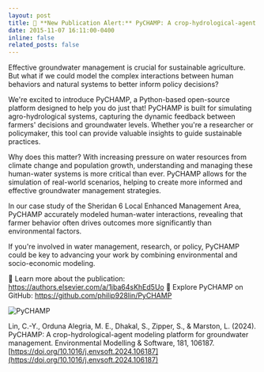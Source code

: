 ```yaml
---
layout: post
title: 🚨 **New Publication Alert:** PyCHAMP: A crop-hydrological-agent modeling platform for groundwater management.
date: 2015-11-07 16:11:00-0400
inline: false
related_posts: false
---
```


Effective groundwater management is crucial for sustainable agriculture. But what if we could model the complex interactions between human behaviors and natural systems to better inform policy decisions?

We're excited to introduce PyCHAMP, a Python-based open-source platform designed to help you do just that! PyCHAMP is built for simulating agro-hydrological systems, capturing the dynamic feedback between farmers' decisions and groundwater levels. Whether you're a researcher or policymaker, this tool can provide valuable insights to guide sustainable practices.

Why does this matter? With increasing pressure on water resources from climate change and population growth, understanding and managing these human-water systems is more critical than ever. PyCHAMP allows for the simulation of real-world scenarios, helping to create more informed and effective groundwater management strategies.

In our case study of the Sheridan 6 Local Enhanced Management Area, PyCHAMP accurately modeled human-water interactions, revealing that farmer behavior often drives outcomes more significantly than environmental factors.

If you're involved in water management, research, or policy, PyCHAMP could be key to advancing your work by combining environmental and socio-economic modeling.

🔗 Learn more about the publication: https://authors.elsevier.com/a/1jba64sKhEd5Uo
🔗 Explore PyCHAMP on GitHub: https://github.com/philip928lin/PyCHAMP

![PyCHAMP](https://github.com/philip928lin/philip928lin.github.io/tree/master/assets/img/news_figures/PyCHAMP.jpg)

Lin, C.-Y., Orduna Alegria, M. E., Dhakal, S., Zipper, S., & Marston, L. (2024). PyCHAMP: A crop-hydrological-agent modeling platform for groundwater management. Environmental Modelling & Software, 181, 106187. [https://doi.org/10.1016/j.envsoft.2024.106187](https://doi.org/10.1016/j.envsoft.2024.106187)